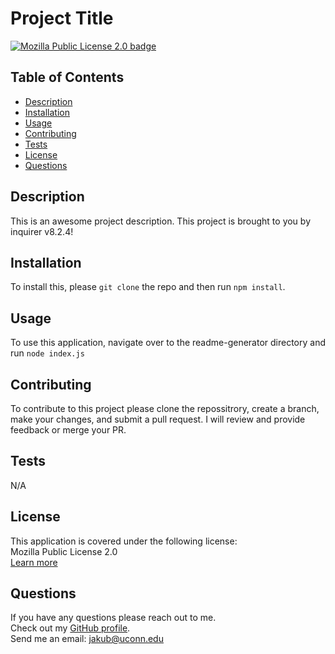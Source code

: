 
# Project Title
[![Mozilla Public License 2.0 badge](https://img.shields.io/badge/license-MPL_2.0-orange.svg)](https://choosealicense.com/licenses/mpl-2.0/)


## Table of Contents
- [Description](#description)
- [Installation](#installation)
- [Usage](#usage)
- [Contributing](#contributing)
- [Tests](#tests)
- [License](#license)
- [Questions](#questions)

## Description
This is an awesome project description. This project is brought to you by inquirer v8.2.4!

## Installation
To install this, please `git clone` the repo and then run `npm install`.

## Usage
To use this application, navigate over to the readme-generator directory and run `node index.js`

## Contributing
To contribute to this project please clone the repossitrory, create a branch, make your changes, and submit a  pull request. I will review and provide feedback or merge your PR.

## Tests
N/A


## License

This application is covered under the following license:
<br>
Mozilla Public License 2.0 
<br>
[Learn more](https://choosealicense.com/licenses/mpl-2.0/)


## Questions
If you have any questions please reach out to me. 
<br>
Check out my [GitHub profile](https://github.com/jakubcic).
<br>
Send me an email: [jakub@uconn.edu](mailto:jakub@uconn.edu)

